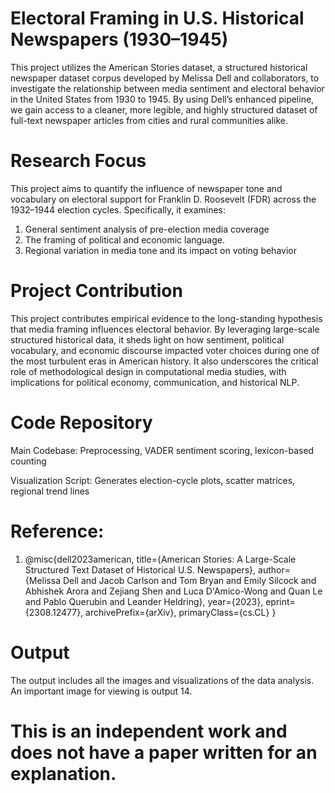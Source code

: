 # Electoral Framing in U.S. Historical Newspapers (1930–1945)


This project utilizes the American Stories dataset, a structured historical newspaper dataset 
corpus developed by Melissa Dell and collaborators, to investigate the relationship 
between media sentiment and electoral behavior in the United States from 1930 to 1945.
By using Dell’s enhanced pipeline, we gain access to a cleaner, more legible, and highly 
structured dataset of full-text newspaper articles from cities and rural communities alike.



# Research Focus

This project aims to quantify the influence of newspaper tone and vocabulary on electoral support for 
Franklin D. Roosevelt (FDR) across the 1932–1944 election cycles. Specifically, it examines:

1. General sentiment analysis of pre-election media coverage
2. The framing of political and economic language.
3. Regional variation in media tone and its impact on voting behavior


# Project Contribution
This project contributes empirical evidence to the long-standing hypothesis that media framing influences 
electoral behavior. By leveraging large-scale structured historical data, it sheds light on how sentiment, 
political vocabulary, and economic discourse impacted voter choices during one of the most turbulent eras in 
American history. It also underscores the critical role of methodological design in computational media studies, 
with implications for political economy, communication, and historical NLP.

# Code Repository

Main Codebase: Preprocessing, VADER sentiment scoring, lexicon-based counting

Visualization Script: Generates election-cycle plots, scatter matrices, regional trend lines


# Reference:
1. @misc{dell2023american, title={American Stories: A Large-Scale Structured Text Dataset of Historical U.S. Newspapers}, author={Melissa Dell and Jacob Carlson and Tom Bryan and Emily Silcock and Abhishek Arora and Zejiang Shen and Luca D'Amico-Wong and Quan Le and Pablo Querubin and Leander Heldring}, year={2023}, eprint={2308.12477}, archivePrefix={arXiv}, primaryClass={cs.CL} }

# Output 
The output includes all the images and visualizations of the data analysis. An important image for viewing is output 14. 

# This is an independent work and does not have a paper written for an explanation.


